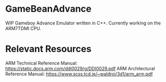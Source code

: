 # GameBeanAdvance
WIP Gameboy Advance Emulator written in C++. Currently working on the ARM7TDMI CPU.

# Relevant Resources
ARM Technical Reference Manual: https://static.docs.arm.com/ddi0029/g/DDI0029.pdf
ARM Architectural Reference Manual: https://www.scss.tcd.ie/~waldroj/3d1/arm_arm.pdf
